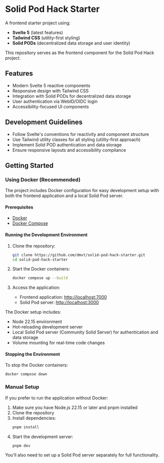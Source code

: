 # Solid Pod Hack Starter

A frontend starter project using:
- **Svelte 5** (latest features)
- **Tailwind CSS** (utility-first styling)
- **Solid PODs** (decentralized data storage and user identity)

This repository serves as the frontend component for the Solid Pod Hack project.

## Features

- Modern Svelte 5 reactive components
- Responsive design with Tailwind CSS
- Integration with Solid PODs for decentralized data storage
- User authentication via WebID/OIDC login
- Accessibility-focused UI components

## Development Guidelines

- Follow Svelte's conventions for reactivity and component structure
- Use Tailwind utility classes for all styling (utility-first approach)
- Implement Solid POD authentication and data storage
- Ensure responsive layouts and accessibility compliance

## Getting Started

### Using Docker (Recommended)

The project includes Docker configuration for easy development setup with both the frontend application and a local Solid Pod server.

#### Prerequisites

- [Docker](https://docs.docker.com/get-docker/)
- [Docker Compose](https://docs.docker.com/compose/install/)

#### Running the Development Environment

1. Clone the repository:
   ```bash
   git clone https://github.com/dmvt/solid-pod-hack-starter.git
   cd solid-pod-hack-starter
   ```

2. Start the Docker containers:
   ```bash
   docker compose up --build
   ```

3. Access the application:
   - Frontend application: [http://localhost:7000](http://localhost:7000)
   - Solid Pod server: [http://localhost:3000](http://localhost:3000)

The Docker setup includes:
- Node 22.15 environment
- Hot-reloading development server
- Local Solid Pod server (Community Solid Server) for authentication and data storage
- Volume mounting for real-time code changes

#### Stopping the Environment

To stop the Docker containers:
```bash
docker compose down
```

### Manual Setup

If you prefer to run the application without Docker:

1. Make sure you have Node.js 22.15 or later and pnpm installed
2. Clone the repository
3. Install dependencies:
   ```bash
   pnpm install
   ```
4. Start the development server:
   ```bash
   pnpm dev
   ```

You'll also need to set up a Solid Pod server separately for full functionality.